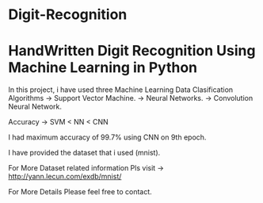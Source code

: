 # Digit-Recognition
# HandWritten Digit Recognition Using Machine Learning in Python

In this project, i have used three Machine Learning Data Clasification Algorithms 
-> Support Vector Machine.
-> Neural Networks.
-> Convolution Neural Network.

Accuracy -> SVM < NN < CNN

I had maximum accuracy of 99.7% using CNN on 9th epoch.

I have provided the dataset that i used (mnist).

For More Dataset related information Pls visit -> http://yann.lecun.com/exdb/mnist/

For More Details Please feel free to contact.
